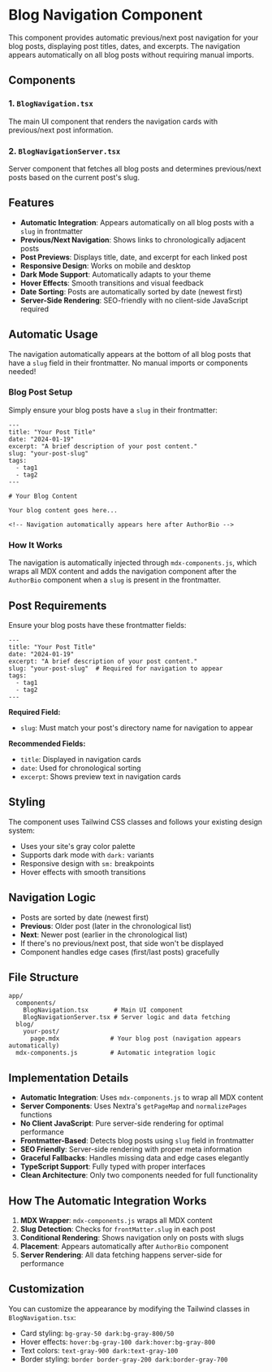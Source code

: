 # Blog Navigation Component

This component provides automatic previous/next post navigation for your blog posts, displaying post titles, dates, and excerpts. The navigation appears automatically on all blog posts without requiring manual imports.

## Components

### 1. `BlogNavigation.tsx`

The main UI component that renders the navigation cards with previous/next post information.

### 2. `BlogNavigationServer.tsx`  

Server component that fetches all blog posts and determines previous/next posts based on the current post's slug.

## Features

- **Automatic Integration**: Appears automatically on all blog posts with a `slug` in frontmatter
- **Previous/Next Navigation**: Shows links to chronologically adjacent posts
- **Post Previews**: Displays title, date, and excerpt for each linked post
- **Responsive Design**: Works on mobile and desktop
- **Dark Mode Support**: Automatically adapts to your theme
- **Hover Effects**: Smooth transitions and visual feedback
- **Date Sorting**: Posts are automatically sorted by date (newest first)
- **Server-Side Rendering**: SEO-friendly with no client-side JavaScript required

## Automatic Usage

The navigation automatically appears at the bottom of all blog posts that have a `slug` field in their frontmatter. No manual imports or components needed!

### Blog Post Setup

Simply ensure your blog posts have a `slug` in their frontmatter:

```mdx
---
title: "Your Post Title"
date: "2024-01-19"
excerpt: "A brief description of your post content."
slug: "your-post-slug"
tags:
  - tag1
  - tag2
---

# Your Blog Content

Your blog content goes here...

<!-- Navigation automatically appears here after AuthorBio -->
```

### How It Works

The navigation is automatically injected through `mdx-components.js`, which wraps all MDX content and adds the navigation component after the `AuthorBio` component when a `slug` is present in the frontmatter.

## Post Requirements

Ensure your blog posts have these frontmatter fields:

```mdx
---
title: "Your Post Title"
date: "2024-01-19"
excerpt: "A brief description of your post content."
slug: "your-post-slug"  # Required for navigation to appear
tags:
  - tag1
  - tag2
---
```

**Required Field:**

- `slug`: Must match your post's directory name for navigation to appear

**Recommended Fields:**

- `title`: Displayed in navigation cards
- `date`: Used for chronological sorting
- `excerpt`: Shows preview text in navigation cards

## Styling

The component uses Tailwind CSS classes and follows your existing design system:

- Uses your site's gray color palette
- Supports dark mode with `dark:` variants
- Responsive design with `sm:` breakpoints
- Hover effects with smooth transitions

## Navigation Logic

- Posts are sorted by date (newest first)
- **Previous**: Older post (later in the chronological list)
- **Next**: Newer post (earlier in the chronological list)
- If there's no previous/next post, that side won't be displayed
- Component handles edge cases (first/last posts) gracefully

## File Structure

```text
app/
  components/
    BlogNavigation.tsx       # Main UI component
    BlogNavigationServer.tsx # Server logic and data fetching
  blog/
    your-post/
      page.mdx              # Your blog post (navigation appears automatically)
  mdx-components.js         # Automatic integration logic
```

## Implementation Details

- **Automatic Integration**: Uses `mdx-components.js` to wrap all MDX content
- **Server Components**: Uses Nextra's `getPageMap` and `normalizePages` functions
- **No Client JavaScript**: Pure server-side rendering for optimal performance
- **Frontmatter-Based**: Detects blog posts using `slug` field in frontmatter
- **SEO Friendly**: Server-side rendering with proper meta information
- **Graceful Fallbacks**: Handles missing data and edge cases elegantly
- **TypeScript Support**: Fully typed with proper interfaces
- **Clean Architecture**: Only two components needed for full functionality

## How The Automatic Integration Works

1. **MDX Wrapper**: `mdx-components.js` wraps all MDX content
2. **Slug Detection**: Checks for `frontMatter.slug` in each post
3. **Conditional Rendering**: Shows navigation only on posts with slugs
4. **Placement**: Appears automatically after `AuthorBio` component
5. **Server Rendering**: All data fetching happens server-side for performance

## Customization

You can customize the appearance by modifying the Tailwind classes in `BlogNavigation.tsx`:

- Card styling: `bg-gray-50 dark:bg-gray-800/50`
- Hover effects: `hover:bg-gray-100 dark:hover:bg-gray-800`
- Text colors: `text-gray-900 dark:text-gray-100`
- Border styling: `border border-gray-200 dark:border-gray-700`
